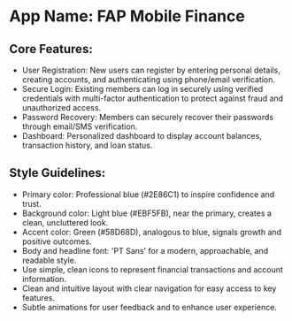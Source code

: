 # **App Name**: FAP Mobile Finance

## Core Features:

- User Registration: New users can register by entering personal details, creating accounts, and authenticating using phone/email verification.
- Secure Login: Existing members can log in securely using verified credentials with multi-factor authentication to protect against fraud and unauthorized access.
- Password Recovery: Members can securely recover their passwords through email/SMS verification.
- Dashboard: Personalized dashboard to display account balances, transaction history, and loan status.

## Style Guidelines:

- Primary color: Professional blue (#2E86C1) to inspire confidence and trust.
- Background color: Light blue (#EBF5FB), near the primary, creates a clean, uncluttered look.
- Accent color: Green (#58D68D), analogous to blue, signals growth and positive outcomes.
- Body and headline font: 'PT Sans' for a modern, approachable, and readable style.
- Use simple, clean icons to represent financial transactions and account information.
- Clean and intuitive layout with clear navigation for easy access to key features.
- Subtle animations for user feedback and to enhance user experience.